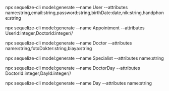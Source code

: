 npx sequelize-cli model:generate --name User --attributes name:string,email:string,password:string,birthDate:date,nik:string,handphone:string

npx sequelize-cli model:generate --name Appointment --attributes UserId:integer,DoctorId:integer//

npx sequelize-cli model:generate --name Doctor --attributes name:string,fotoDokter:string,biaya:string

npx sequelize-cli model:generate --name Specialist --attributes name:string

npx sequelize-cli model:generate --name DoctorDay --attributes DoctorId:integer,DayId:integer//

npx sequelize-cli model:generate --name Day --attributes name:string